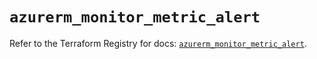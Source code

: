 # `azurerm_monitor_metric_alert`

Refer to the Terraform Registry for docs: [`azurerm_monitor_metric_alert`](https://registry.terraform.io/providers/hashicorp/azurerm/4.30.0/docs/resources/monitor_metric_alert).
